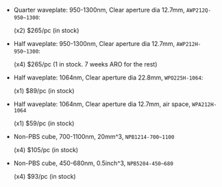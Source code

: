 * Quarter waveplate: 950-1300nm, Clear aperture dia 12.7mm, `AWP212Q-950~1300`:

    (x2) $265/pc (in stock)

* Half waveplate: 950-1300nm, Clear aperture dia 12.7mm, `AWP212H-950~1300`:

    (x4) $265/pc (1 in stock. 7 weeks ARO for the rest)

* Half waveplate: 1064nm, Clear aperture dia 22.8mm, `WPO225H-1064`:

    (x1) $89/pc (in stock)

* Half waveplate: 1064nm, Clear aperture dia 12.7mm, air space, `WPA212H-1064`

    (x1) $59/pc (in stock)

* Non-PBS cube, 700-1100nm, 20mm^3, `NPB1214-700~1100`

    (x4) $105/pc (in stock)

* Non-PBS cube, 450-680nm, 0.5inch^3, `NPB5204-450~680`

    (x4) $93/pc (in stock)
